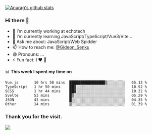 [![Anurag's github stats](https://github-readme-stats.vercel.app/api?username=gideonsenku)](https://github.com/anuraghazra/github-readme-stats)
### Hi there 👋
- 🔭 I’m currently working at echotech
- 🌱 I’m currently learning JavaScript/TypeScript/Vue3/Vite...
- 💬 Ask me about: JavaScript/Web Spidder 
- 📫 How to reach me: [@Gideon_Senku](https://t.me/Gideon_Senku)
- 😄 Pronouns: ...
- ⚡ Fun fact: I ❤️ 🎵

📊 **This week I spent my time on**
<!--START_SECTION:waka-->

```text
Vue.js       10 hrs 58 mins  ████████████████▒░░░░░░░░   65.13 %
TypeScript   1 hr 50 mins    ██▓░░░░░░░░░░░░░░░░░░░░░░   10.92 %
SCSS         1 hr 44 mins    ██▓░░░░░░░░░░░░░░░░░░░░░░   10.32 %
Svelte       53 mins         █▒░░░░░░░░░░░░░░░░░░░░░░░   05.29 %
JSON         43 mins         █░░░░░░░░░░░░░░░░░░░░░░░░   04.35 %
Other        14 mins         ▒░░░░░░░░░░░░░░░░░░░░░░░░   01.39 %
```

<!--END_SECTION:waka-->


### Thank you for the visit.
![](http://profile-counter.glitch.me/gideonsenku/count.svg)
<!--
**GideonSenku/GideonSenku** is a ✨ _special_ ✨ repository because its `README.md` (this file) appears on your GitHub profile.

Here are some ideas to get you started:

- 🔭 I’m currently working on ...
- 🌱 I’m currently learning ...
- 👯 I’m looking to collaborate on ...
- 🤔 I’m looking for help with ...
- 💬 Ask me about ...
- 📫 How to reach me: ...
- 😄 Pronouns: ...
- ⚡ Fun fact: ...
-->

